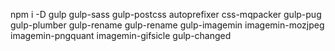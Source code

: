 <!-- gulp install -->
npm i -D gulp gulp-sass gulp-postcss autoprefixer css-mqpacker gulp-pug gulp-plumber gulp-rename gulp-rename gulp-imagemin imagemin-mozjpeg imagemin-pngquant imagemin-gifsicle gulp-changed

